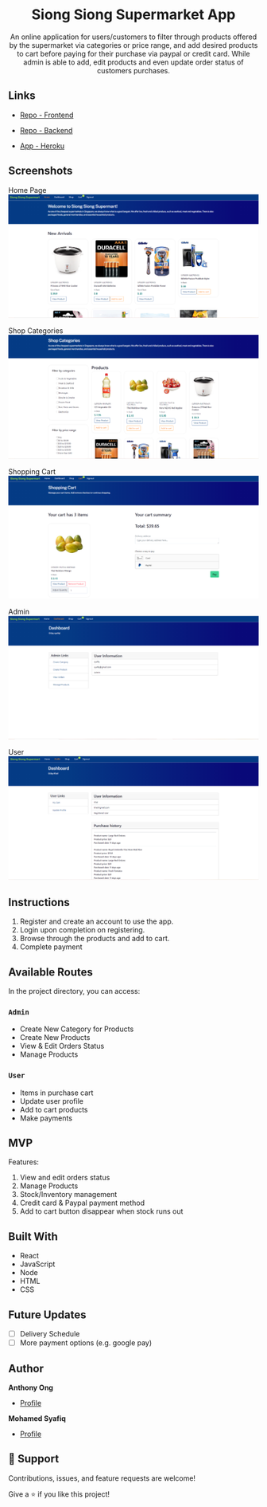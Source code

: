 <h1 align="center">Siong Siong Supermarket App</h1>

<p align="center">An online application for users/customers to filter through products offered by the supermarket via categories or price range, and add desired products to cart before paying for their purchase via paypal or credit card. While admin is able to add, edit products and even update order status of customers purchases.</p>

## Links

- [Repo - Frontend](<https://github.com/syafiqsaleem/supermarket-fe>)

- [Repo - Backend](<https://github.com/syafiqsaleem/supermarket---BE>)

- [App - Heroku](<https://siongsiongsupermarketapp-fe.herokuapp.com/> "App")


## Screenshots
Home Page
![Home Page](images/Homepage.png)

Shop Categories
![Shop Categories](images/Shop-Categories.png)

Shopping Cart
![Shopping Cart](images/Shopping-Cart.png)

Admin
![Admin](images/Admin.png)

User
![User](images/User.png)

## Instructions
1. Register and create an account to use the app.
2. Login upon completion on registering.
3. Browse through the products and add to cart.
4. Complete payment

## Available Routes 

In the project directory, you can access:

### `Admin`

- Create New Category for Products
- Create New Products
- View & Edit Orders Status
- Manage Products

### `User`

- Items in purchase cart 
- Update user profile
- Add to cart products
- Make payments

## MVP
Features:

1. View and edit orders status
2. Manage Products
3. Stock/Inventory management
4. Credit card & Paypal payment method 
5. Add to cart button disappear when stock runs out

## Built With

- React
- JavaScript
- Node
- HTML
- CSS

## Future Updates

- [ ] Delivery Schedule
- [ ] More payment options (e.g. google pay)

## Author

**Anthony Ong**
- [Profile](https://github.com/doomvell13)

**Mohamed Syafiq**
- [Profile](https://github.com/syafiqsaleem)

## 🤝 Support

Contributions, issues, and feature requests are welcome!

Give a ⭐️ if you like this project!
